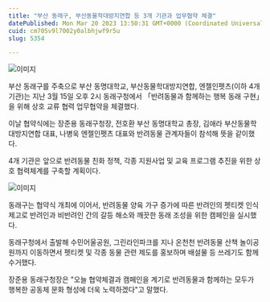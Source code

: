 ```yaml
---
title: "부산 동래구, 부산동물학대방지연합 등 3개 기관과 업무협약 체결"
datePublished: Mon Mar 20 2023 13:50:31 GMT+0000 (Coordinated Universal Time)
cuid: cm705v9l7002y0albhjwf9r5u
slug: 5354

---
```



![이미지](https://cdn.hashnode.com/res/hashnode/image/upload/v1739258939650/7ed0e029-cd0a-41de-a983-7ac79468ea8d.png)

부산 동래구를 주축으로 부산 동명대학교, 부산동물학대방지연합, 엔젤인펫츠(이하 4개 기관)는 지난 3월 15일 오후 2시 동래구청에서 「반려동물과 함께하는 행복 동래 구현」을 위해 상호 교류 협력 업무협약을 체결했다.

이날 협약식에는 장준용 동래구청장, 전호환 부산 동명대학교 총장, 김애라 부산동물학대방지연합 대표, 나병욱 엔젤인펫츠 대표와 반려동물 관계자들이 참석해 뜻을 같이했다.

4개 기관은 앞으로 반려동물 친화 정책, 각종 지원사업 및 교육 프로그램 추진을 위한 상호 협력체계를 구축할 계획이다.

![이미지](https://cdn.hashnode.com/res/hashnode/image/upload/v1739258941841/af281b2e-1074-403f-9990-246058c8fc89.png)

동래구는 협약식 개최에 이어서, 반려동물 양육 가구 증가에 따른 반려인의 펫티켓 인식 제고로 반려인과 비반려인 간의 갈등 해소와 깨끗한 동래 조성을 위한 캠페인을 실시했다.

동래구청에서 출발해 수민어울공원, 그린라인파크를 지나 온천천 반려동물 산책 놀이공원까지 이동하면서 펫티켓 및 각종 동물 관련 제도를 홍보하며 배설물 등 쓰레기도 함께 수거했다.

장준용 동래구청장은 "오늘 협약체결과 캠페인을 계기로 반려동물과 함께하는 모두가 행복한 공동체 문화 형성에 더욱 노력하겠다"고 말했다.